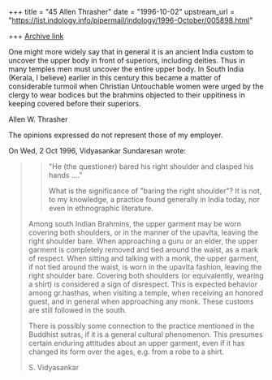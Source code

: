 +++
title = "45 Allen Thrasher"
date = "1996-10-02"
upstream_url = "https://list.indology.info/pipermail/indology/1996-October/005898.html"

+++
[Archive link](https://list.indology.info/pipermail/indology/1996-October/005898.html)

One might more widely say that in general it is an ancient India custom to
uncover the upper body in front of superiors, including deities.  Thus in
many temples men must uncover the entire upper body.  In South India
(Kerala, I believe) earlier in this century this became a matter of
considerable turmoil when Christian Untouchable women were urged by the
clergy to wear bodices but the brahmins objected to their uppitiness in
keeping covered before their superiors.


Allen W. Thrasher

The opinions expressed do not represent those of my employer.



On Wed, 2 Oct 1996, Vidyasankar Sundaresan wrote:

> 
> > "He (the questioner) bared his right shoulder and
> > clasped his hands ...."
> >  
> > What is the significance of "baring the right
> > shoulder"?  It is not, to my knowledge, a practice
> > found generally in India today, nor even in
> > ethnographic literature.  
> 
> Among south Indian Brahmins, the upper garment may be worn covering both
> shoulders, or in the manner of the upavIta, leaving the right shoulder
> bare. When approaching a guru or an elder, the upper garment is completely
> removed and tied around the waist, as a mark of respect. When sitting and
> talking with a monk, the upper garment, if not tied around the waist, is
> worn in the upavIta fashion, leaving the right shoulder bare. Covering
> both shoulders (or equivalently, wearing a shirt) is considered a sign of
> disrespect. This is expected behavior among gr.hasthas, when visiting a
> temple, when receiving an honored guest, and in general when approaching
> any monk. These customs are still followed in the south. 
> 
> There is possibly some connection to the practice mentioned in the
> Buddhist sutras, if it is a general cultural phenomenon. This presumes
> certain enduring attitudes about an upper garment, even if it has changed
> its form over the ages, e.g. from a robe to a shirt. 
> 
> S. Vidyasankar
> 
> 
> 





